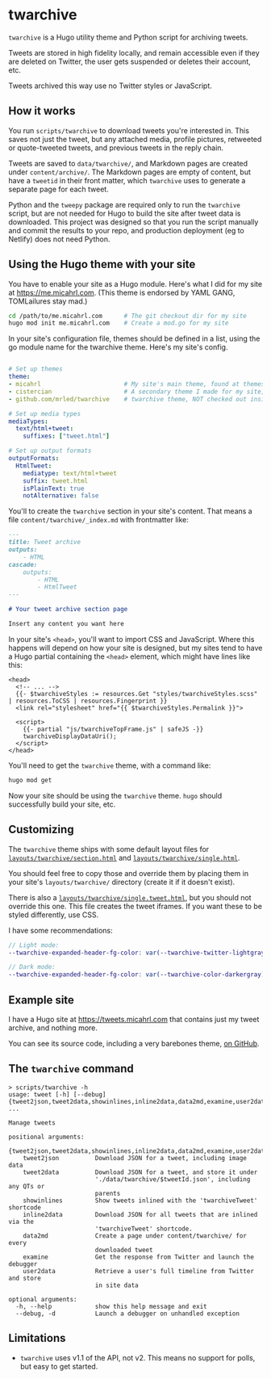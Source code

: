 # twarchive

`twarchive` is a Hugo utility theme and Python script for archiving tweets.

Tweets are stored in high fidelity locally,
and remain accessible even if they are deleted on Twitter,
the user gets suspended or deletes their account,
etc.

Tweets archived this way use no Twitter styles or JavaScript.

## How it works

You run `scripts/twarchive` to download tweets you're interested in.
This saves not just the tweet,
but any attached media,
profile pictures,
retweeted or quote-tweeted tweets,
and previous tweets in the reply chain.

Tweets are saved to `data/twarchive/`,
and Markdown pages are created under `content/archive/`.
The Markdown pages are empty of content, but have a `tweetid` in their front matter,
which `twarchive` uses to generate a separate page for each tweet.

Python and the `tweepy` package are required only to run the `twarchive` script,
but are not needed for Hugo to build the site after tweet data is downloaded.
This project was designed so that you run the script manually and commit the results to your repo,
and production deployment (eg to Netlify) does not need Python.

## Using the Hugo theme with your site

You have to enable your site as a Hugo module.
Here's what I did for my site at <https://me.micahrl.com>.
(This theme is endorsed by YAML GANG, TOMLailures stay mad.)

```sh
cd /path/to/me.micahrl.com      # The git checkout dir for my site
hugo mod init me.micahrl.com    # Create a mod.go for my site
```

In your site's configuration file,
themes should be defined in a list,
using the go module name for the twarchive theme.
Here's my site's config.

```yaml

# Set up themes
theme:
- micahrl                       # My site's main theme, found at themes/micahrl
- cistercian                    # A secondary theme I made for my site, found at themes/cistercian
- github.com/mrled/twarchive    # twarchive theme, NOT checked out inside of themes/, used directly

# Set up media types
mediaTypes:
  text/html+tweet:
    suffixes: ["tweet.html"]

# Set up output formats
outputFormats:
  HtmlTweet:
    mediatype: text/html+tweet
    suffix: tweet.html
    isPlainText: true
    notAlternative: false
```

You'll to create the `twarchive` section in your site's content.
That means a file `content/twarchive/_index.md` with frontmatter like:

```md
---
title: Tweet archive
outputs:
    - HTML
cascade:
    outputs:
        - HTML
        - HtmlTweet
---

# Your tweet archive section page

Insert any content you want here
```

In your site's `<head>`, you'll want to import CSS and JavaScript.
Where this happens will depend on how your site is designed,
but my sites tend to have a Hugo partial containing the `<head>` element,
which might have lines like this:

```go-html-template
<head>
  <!-- ... -->
  {{- $twarchiveStyles := resources.Get "styles/twarchiveStyles.scss" | resources.ToCSS | resources.Fingerprint }}
  <link rel="stylesheet" href="{{ $twarchiveStyles.Permalink }}">

  <script>
    {{- partial "js/twarchiveTopFrame.js" | safeJS -}}
    twarchiveDisplayDataUri();
  </script>
</head>
```

You'll need to get the `twarchive` theme, with a command like:

```sh
hugo mod get
```

Now your site should be using the `twarchive` theme.
`hugo` should successfully build your site, etc.

## Customizing

The `twarchive` theme ships with some default layout files for
[`layouts/twarchive/section.html`](layouts/twarchive/section.html)
and [`layouts/twarchive/single.html`](layouts/twarchive/single.html).

You should feel free to copy those and override them by placing them in your site's
`layouts/twarchive/` directory (create it if it doesn't exist).

There is also a [`layouts/twarchive/single.tweet.html`](layouts/twarchive/single.tweet.html),
but you should not override this one.
This file creates the tweet iframes.
If you want these to be styled differently,
use CSS.

I have some recommendations:

```scss
// Light mode:
--twarchive-expanded-header-fg-color: var(--twarchive-twitter-lightgray);

// Dark mode:
--twarchive-expanded-header-fg-color: var(--twarchive-color-darkergray);
```

## Example site

I have a Hugo site at <https://tweets.micahrl.com> that contains just my tweet archive,
and nothing more.

You can see its source code, including a very barebones theme,
[on GitHub](https://github.com/mrled/tweets.micahrl.com).

## The `twarchive` command

```
> scripts/twarchive -h
usage: tweet [-h] [--debug] {tweet2json,tweet2data,showinlines,inline2data,data2md,examine,user2data} ...

Manage tweets

positional arguments:
  {tweet2json,tweet2data,showinlines,inline2data,data2md,examine,user2data}
    tweet2json          Download JSON for a tweet, including image data
    tweet2data          Download JSON for a tweet, and store it under
                        './data/twarchive/$tweetId.json', including any QTs or
                        parents
    showinlines         Show tweets inlined with the 'twarchiveTweet' shortcode
    inline2data         Download JSON for all tweets that are inlined via the
                        'twarchiveTweet' shortcode.
    data2md             Create a page under content/twarchive/ for every
                        downloaded tweet
    examine             Get the response from Twitter and launch the debugger
    user2data           Retrieve a user's full timeline from Twitter and store
                        in site data

optional arguments:
  -h, --help            show this help message and exit
  --debug, -d           Launch a debugger on unhandled exception
```

## Limitations

- `twarchive` uses v1.1 of the API, not v2. This means no support for polls, but easy to get started.
